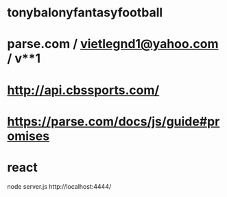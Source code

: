 # tonybalonyfantasyfootball
# parse.com / vietlegnd1@yahoo.com / v**1
# http://api.cbssports.com/
# https://parse.com/docs/js/guide#promises
# react
node server.js
http://localhost:4444/